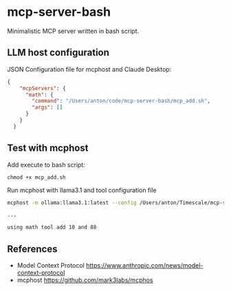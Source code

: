 # mcp-server-bash

Minimalistic MCP server written in bash script.

## LLM host configuration

JSON Configuration file for mcphost and Claude Desktop:

```json
{
    "mcpServers": {
      "math": {
        "command": "/Users/anton/code/mcp-server-bash/mcp_add.sh",
        "args": []
      }
    }
  }
```



## Test with mcphost

Add execute to bash script:
```
chmod +x mcp_add.sh
```
Run mcphost with llama3.1 and tool configuration file

```bash
mcphost -m ollama:llama3.1:latest --config /Users/anton/Timescale/mcp-server-bash/mcp.json

...

using math tool add 10 and 88
```

## References
- Model Context Protocol https://www.anthropic.com/news/model-context-protocol
- mcphost https://github.com/mark3labs/mcphos